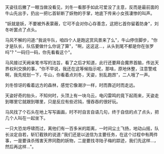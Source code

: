 天姿往后撇了一眼当做没看见，刘冬一看那手如此可爱没了主意，反而是最前面的牛山先出手，扔出一把匕首斩断了妖物的手掌，地底下传来小女孩凄惨的叫声。

"妖就是妖，不要被外表蒙蔽，它可不会对你心存善念，这把匕首你留着防身"，刘冬听罢点了点头。

马风不解的问道:"我说牛队，咱四个人是跑这赏风景来了么"，牛山停住脚步，"你才是队长，队伍要做什么你说了算"，"啊，这这这...，从头到尾不都是你在张罗吗"? "一码归一码，你先看看这个"。

马风接过天阙亲笔书写的法旨，看了之后才知道，此行还要拜会魔界首脑，传达天界权利交换的事，"你不早说，我还在这等候指示呢，那啥，原地休整，注意警戒啊，我先规划一下，牛山，你看着点刘冬，天姿，别乱跑昂"，二人哦了一声。

刘冬惊讶的看着远方的森林，感觉它像潮汐一样，时而靠近时而走远。

天姿好奇的抬头，不知何时，头顶上有一块乌云，电闪雷鸣的竟下起雨来，天姿走到哪里它就跟到哪里，只是反应有些迟钝，慢吞吞的很好玩。

马风找了个石头在地上写写画画，时不时自言自语几句，终于自信的点了点头，把几个人叫在一起坐下。

一只大恐龙呼啸而过，离他们有一百多米的距离，一时间尘土飞扬，地动山摇，队长淡定自若，斩钉截铁的说道:"我们还是以送信为主要任务，在这个过程中有两件事，一是要诛杀残害天界同胞的妖物，二是要找寻陆子梅的踪迹，我们先这样...，然后再这样..."。